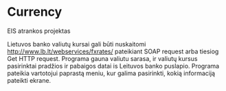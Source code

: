 # Currency
EIS atrankos projektas

Lietuvos banko valiutų kursai gali būti nuskaitomi http://www.lb.lt/webservices/fxrates/ pateikiant SOAP request arba tiesiog Get HTTP request.
Programa gauna valiutu sarasa, ir valiutų kursus pasirinktai pradžios ir pabaigos datai is Leituvos banko puslapio. Programa pateikia vartotojui paprastą meniu, kur galima pasirinkti, kokią informaciją pateikti ekrane.
